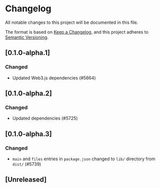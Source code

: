 # Changelog

All notable changes to this project will be documented in this file.

The format is based on [Keep a Changelog](https://keepachangelog.com/en/1.0.0/),
and this project adheres to [Semantic Versioning](https://semver.org/spec/v2.0.0.html).

<!-- EXAMPLE

## [1.0.0]

### Added

- I've added feature XY (#1000)

### Changed

- I've cleaned up XY (#1000)

### Deprecated

- I've deprecated XY (#1000)

### Removed

- I've removed XY (#1000)

### Fixed

- I've fixed XY (#1000)

### Security

- I've improved the security in XY (#1000)

-->

## [0.1.0-alpha.1]

### Changed

-   Updated Web3.js dependencies (#5664)

## [0.1.0-alpha.2]

### Changed

-   Updated dependencies (#5725)

## [0.1.0-alpha.3]

### Changed

-   `main` and `files` entries in `package.json` changed to `lib/` directory from `dist/` (#5739)

## [Unreleased]
